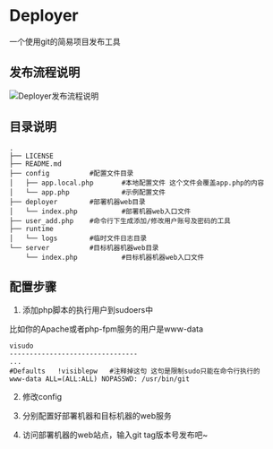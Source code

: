 # Deployer
一个使用git的简易项目发布工具

## 发布流程说明
![Deployer发布流程说明](./docs/deployer.png "Deployer发布流程说明")

## 目录说明
```
.
├── LICENSE
├── README.md
├── config			#配置文件目录
│   ├── app.local.php		#本地配置文件 这个文件会覆盖app.php的内容
│   └── app.php				#示例配置文件
├── deployer		#部署机器web目录
│   └── index.php			#部署机器web入口文件
├── user_add.php	#命令行下生成添加/修改用户账号及密码的工具
├── runtime			
│   └── logs		#临时文件日志目录
└── server			#目标机器机器web目录
    └── index.php			#目标机器机器web入口文件
```

## 配置步骤
1. 添加php脚本的执行用户到sudoers中

比如你的Apache或者php-fpm服务的用户是www-data
```
visudo
--------------------------------
...
#Defaults   !visiblepw   #注释掉这句 这句是限制sudo只能在命令行执行的
www-data ALL=(ALL:ALL) NOPASSWD: /usr/bin/git
```

2. 修改config

3. 分别配置好部署机器和目标机器的web服务

4. 访问部署机器的web站点，输入git tag版本号发布吧~


